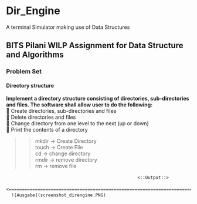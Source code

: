 # Dir_Engine </br>
A terminal Simulator making use of Data Structures
## BITS Pilani WILP Assignment for Data Structure and Algorithms  
### Problem Set
#### Directory structure  </br>
<strong>Implement a directory structure consisting of directories, sub-directories and files. The software shall allow user
to do the following:</strong></br>
 Create directories, sub-directories and files</br>
 Delete directories and files</br>
 Change directory from one level to the next (up or down)</br>
 Print the contents of a directory

>> mkdir -> Create Directory</br>
>> touch -> Create File</br>
>> cd -> change directory</br>
>> rmdir -> remove directory</br>
>> rm -> remove file

                                                      <::Output::>
      <======================================================================================================================>
      ![Ausgabe](screenshot_direngine.PNG)
